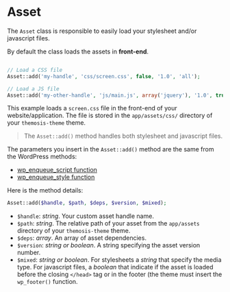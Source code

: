 Asset
=====

The `Asset` class is responsible to easily load your stylesheet and/or javascript files.

By default the class loads the assets in **front-end**.

```php

// Load a CSS file
Asset::add('my-handle', 'css/screen.css', false, '1.0', 'all');

// Load a JS file
Asset::add('my-other-handle', 'js/main.js', array('jquery'), '1.0', true);

```

This example loads a `screen.css` file in the front-end of your website/application. The file is stored in the `app/assets/css/` directory of your `themosis-theme` theme.

> The `Asset::add()` method handles both stylesheet and javascript files.

The parameters you insert in the `Asset::add()` method are the same from the WordPress methods:

* [wp\_enqueue\_script function](http://codex.wordpress.org/Function_Reference/wp_enqueue_script)
* [wp\_enqueue\_style function](https://codex.wordpress.org/Function_Reference/wp_enqueue_style)

Here is the method details:
```php
Asset::add($handle, $path, $deps, $version, $mixed);
```

* `$handle`: _string_. Your custom asset handle name.
* `$path`: _string_. The relative path of your asset from the `app/assets` directory of your `themosis-theme` theme.
* `$deps`: _array_. An array of asset dependencies.
* `$version`: _string or boolean_. A string specifying the asset version number.
* `$mixed`: _string or boolean_. For stylesheets a _string_ that specify the media type. For javascript files, a _boolean_ that indicate if the asset is loaded before the closing `</head>` tag or in the footer (the theme must insert the `wp_footer()` function.

